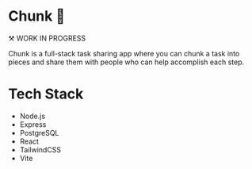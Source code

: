 # Chunk 📝
⚒ WORK IN PROGRESS

Chunk is a full-stack task sharing app where you can chunk a task into pieces and share them with people who can help accomplish each step.

# Tech Stack
- Node.js
- Express
- PostgreSQL
- React
- TailwindCSS
- Vite
